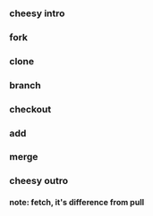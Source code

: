 
### cheesy intro
### fork 
### clone 
### branch 
### checkout 
### add 
### merge

### cheesy outro

#### note: fetch, it's difference from pull